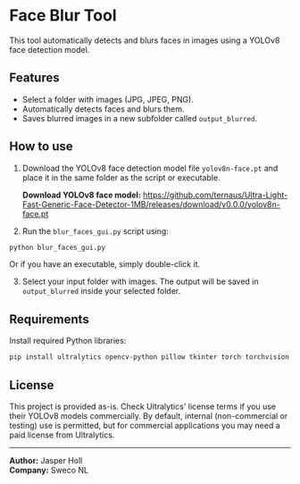 
# Face Blur Tool

This tool automatically detects and blurs faces in images using a YOLOv8 face detection model.

## Features

- Select a folder with images (JPG, JPEG, PNG).
- Automatically detects faces and blurs them.
- Saves blurred images in a new subfolder called `output_blurred`.

## How to use

1. Download the YOLOv8 face detection model file `yolov8n-face.pt` and place it in the same folder as the script or executable.

   **Download YOLOv8 face model:**
   https://github.com/ternaus/Ultra-Light-Fast-Generic-Face-Detector-1MB/releases/download/v0.0.0/yolov8n-face.pt

2. Run the `blur_faces_gui.py` script using:

```bash
python blur_faces_gui.py
```

Or if you have an executable, simply double-click it.

3. Select your input folder with images. The output will be saved in `output_blurred` inside your selected folder.

## Requirements

Install required Python libraries:

```bash
pip install ultralytics opencv-python pillow tkinter torch torchvision torchaudio --trusted-host pypi.org --trusted-host pypi.python.org --trusted-host=files.pythonhosted.org
```

## License

This project is provided as-is. Check Ultralytics' license terms if you use their YOLOv8 models commercially. By default, internal (non-commercial or testing) use is permitted, but for commercial applications you may need a paid license from Ultralytics.

---

**Author:** Jasper Holl  
**Company:** Sweco NL
